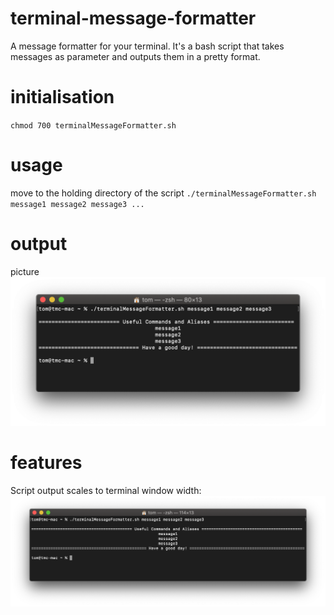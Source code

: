 # terminal-message-formatter
A message formatter for your terminal.
It's a bash script that takes messages as parameter and outputs them in a pretty format.

# initialisation
`chmod 700 terminalMessageFormatter.sh`

# usage
move to the holding directory of the script
`./terminalMessageFormatter.sh message1 message2 message3 ...`

# output
picture
![running the script](https://raw.githubusercontent.com/thomas-cowley/terminal-message-formatter/branch/message-formatter-demonstration.png)

# features
Script output scales to terminal window width:
![demonstation](https://raw.githubusercontent.com/thomas-cowley/terminal-message-formatter/branch/message-formatter-scaling-demonstration.png)
